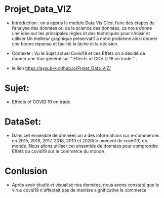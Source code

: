 # Projet_Data_VIZ

- Introduction :
on a appris le module Data Vis  C’est l’une des étapes de l’analyse des données ou de la science des données,
ça nous donne une idée sur les principales règles et des techniques pour choisir et utiliser 
Un meilleur graphique préservatif a notre problème ainsi donner une bonne réponse et facilité la tâche et la décision.

- Contexte :
 Vu le Sujet actuel Covid19 et ces Effets on a décidé de donner une Vue  général sur " Effects of COVID 19 on trade " .
 
 - le lien
  https://ayoub-k.github.io/Projet_Data_VIZ/

# Sujet:

 - Effects of COVID 19 on trade

# DataSet:

 - Dans cet ensemble de données on a des informations sur e-commerces en 2015, 2016, 2017, 2018, 2019 et 2020(le moment de covid19) du monde. Nous allons utiliser cet ensemble de données pour comprendre Effets du covid19 sur le commerce du monde 
 
 # Conlusion
  - Après avoir étudié et visualisé nos données, nous avons constaté que le virus covid19 n'affectait pas de manière significative le commerce 
 
